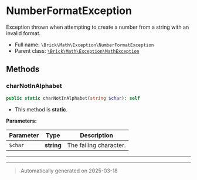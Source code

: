 
# NumberFormatException

Exception thrown when attempting to create a number from a string with an invalid format.



* Full name: `\Brick\Math\Exception\NumberFormatException`
* Parent class: [`\Brick\Math\Exception\MathException`](./MathException.md)




## Methods


### charNotInAlphabet



```php
public static charNotInAlphabet(string $char): self
```



* This method is **static**.




**Parameters:**

| Parameter | Type | Description |
|-----------|------|-------------|
| `$char` | **string** | The failing character. |





***


***
> Automatically generated on 2025-03-18
